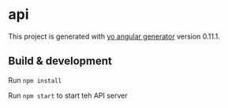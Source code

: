 # api

This project is generated with [yo angular generator](https://github.com/yeoman/generator-angular)
version 0.11.1.

## Build & development

Run `npm install`

Run `npm start` to start teh API server
